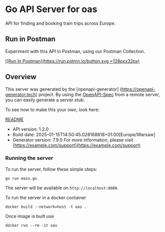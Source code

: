 # Go API Server for oas

API for finding and booking train trips across Europe.

## Run in Postman

Experiment with this API in Postman, using our Postman Collection.

[![Run In Postman](https://run.pstmn.io/button.svg =128pxx32px)](https://app.getpostman.com/run-collection/9265903-7a75a0d0-b108-4436-ba54-c6139698dc08?action=collection%2Ffork&source=rip_markdown&collection-url=entityId%3D9265903-7a75a0d0-b108-4436-ba54-c6139698dc08%26entityType%3Dcollection%26workspaceId%3Df507f69d-9564-419c-89a2-cb8e4c8c7b8f)


## Overview
This server was generated by the [openapi-generator]
(https://openapi-generator.tech) project.
By using the [OpenAPI-Spec](https://github.com/OAI/OpenAPI-Specification) from a remote server, you can easily generate a server stub.

To see how to make this your own, look here:

[README](https://openapi-generator.tech)

- API version: 1.2.0
- Build date: 2025-01-15T14:50:45.028168818+01:00[Europe/Warsaw]
- Generator version: 7.9.0
For more information, please visit [https://example.com/support](https://example.com/support)


### Running the server
To run the server, follow these simple steps:

```
go run main.go
```

The server will be available on `http://localhost:8080`.

To run the server in a docker container
```
docker build --network=host -t oas .
```

Once image is built use
```
docker run --rm -it oas
```
